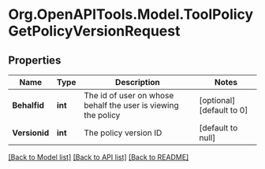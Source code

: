 # Org.OpenAPITools.Model.ToolPolicyGetPolicyVersionRequest

## Properties

Name | Type | Description | Notes
------------ | ------------- | ------------- | -------------
**Behalfid** | **int** | The id of user on whose behalf the user is viewing the policy | [optional] [default to 0]
**Versionid** | **int** | The policy version ID | [default to null]

[[Back to Model list]](../README.md#documentation-for-models) [[Back to API list]](../README.md#documentation-for-api-endpoints) [[Back to README]](../README.md)

